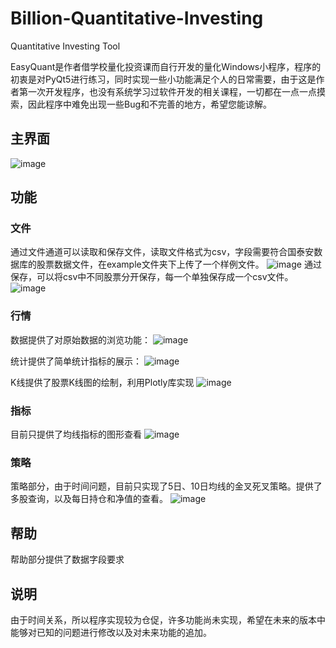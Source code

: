 # Billion-Quantitative-Investing
Quantitative Investing Tool

EasyQuant是作者借学校量化投资课而自行开发的量化Windows小程序，程序的初衷是对PyQt5进行练习，同时实现一些小功能满足个人的日常需要，由于这是作者第一次开发程序，也没有系统学习过软件开发的相关课程，一切都在一点一点摸索，因此程序中难免出现一些Bug和不完善的地方，希望您能谅解。

## 主界面
![image](https://github.com/huoyongkang/Billion-Quantitative-Investing/blob/master/images/1.jpg)

## 功能

### 文件

通过文件通道可以读取和保存文件，读取文件格式为csv，字段需要符合国泰安数据库的股票数据文件，在example文件夹下上传了一个样例文件。
![image](https://github.com/huoyongkang/Billion-Quantitative-Investing/blob/master/images/2.jpg)
通过保存，可以将csv中不同股票分开保存，每一个单独保存成一个csv文件。
![image](https://github.com/huoyongkang/Billion-Quantitative-Investing/blob/master/images/3.jpg)


### 行情

数据提供了对原始数据的浏览功能：
![image](https://github.com/huoyongkang/Billion-Quantitative-Investing/blob/master/images/4.jpg)

统计提供了简单统计指标的展示：
![image](https://github.com/huoyongkang/Billion-Quantitative-Investing/blob/master/images/5.jpg)


K线提供了股票K线图的绘制，利用Plotly库实现
![image](https://github.com/huoyongkang/Billion-Quantitative-Investing/blob/master/images/6.jpg)

### 指标

目前只提供了均线指标的图形查看
![image](https://github.com/huoyongkang/Billion-Quantitative-Investing/blob/master/images/7.jpg)

### 策略

策略部分，由于时间问题，目前只实现了5日、10日均线的金叉死叉策略。提供了多股查询，以及每日持仓和净值的查看。
![image](https://github.com/huoyongkang/Billion-Quantitative-Investing/blob/master/images/8.jpg)

## 帮助

帮助部分提供了数据字段要求

## 说明

由于时间关系，所以程序实现较为仓促，许多功能尚未实现，希望在未来的版本中能够对已知的问题进行修改以及对未来功能的追加。
